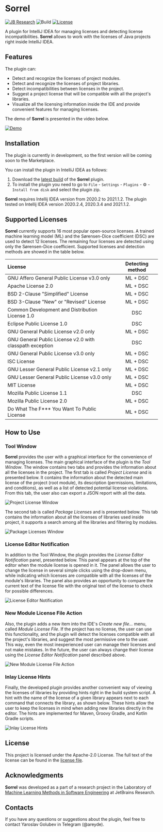 # Sorrel

[![JB Research](https://jb.gg/badges/research-flat-square.svg)](https://research.jetbrains.org/)
![Build](https://github.com/JetBrains-Research/sorrel/workflows/Build/badge.svg)
[![License](https://img.shields.io/badge/License-Apache%202.0-blue.svg)](https://github.com/JetBrains-Research/sorrel/blob/main/LICENSE)

<!-- Plugin description -->
A plugin for IntelliJ IDEA for managing licenses and detecting license incompatibilities. **Sorrel** allows to work with the
licenses of Java projects right inside IntelliJ IDEA.

## Features

The plugin can:

- Detect and recognize the licenses of project modules.
- Detect and recognize the licenses of project libraries.
- Detect incompatibilities between licenses in the project.
- Suggest a project license that will be compatible with all the project's libraries.
- Visualize all the licensing information inside the IDE and provide convenient features for managing licenses.

<!-- Plugin description end -->

The demo of **Sorrel** is presented in the video below.

[![Demo](http://img.youtube.com/vi/doUeAwPjcPE/0.jpg)](http://www.youtube.com/watch?v=doUeAwPjcPE)

## Installation

The plugin is currently in development, so the first version will be coming soon to the Marketplace.

You can install the plugin in IntelliJ IDEA as follows:

1. Download
   the [latest build](https://github.com/JetBrains-Research/sorrel/releases/download/v1.0-eap/Sorrel-1.0-eap.zip) of the
   **Sorrel** plugin.
2. To install the plugin you need to go to `File` - `Settings` - `Plugins` - ⚙️ - `Install from disk` and select the
   plugin zip.

**Sorrel** requires Intellij IDEA version from 2020.2 to 2021.1.2. The plugin tested on Intellij IDEA version 2020.2.4,
2020.3.4 and 2021.1.2.

## Supported Licenses

**Sorrel** currently supports 16 most popular open-source licenses. A trained machine learning model (ML) and the
Sørensen-Dice coefficient (DSC)
are used to detect 12 licenses. The remaining four licenses are detected using only the Sørensen-Dice coefficient.
Supported licenses and detection methods are showed in the table below.

| License                                                  | Detecting method |
| :------------------------------------------------------- | :--------------: |
| GNU Affero General Public License v3.0 only              | ML + DSC         |
| Apache License 2.0                                       | ML + DSC         |
| BSD 2-Clause "Simplified" License                        | ML + DSC         |
| BSD 3-Clause "New" or "Revised" License                  | ML + DSC         |
| Common Development and Distribution License 1.0          | DSC              |
| Eclipse Public License 1.0                               | DSC              |
| GNU General Public License v2.0 only                     | ML + DSC         |
| GNU General Public License v2.0 with classpath exception | DSC              |
| GNU General Public License v3.0 only                     | ML + DSC         |
| ISC License                                              | ML + DSC         |
| GNU Lesser General Public License v2.1 only              | ML + DSC         |
| GNU Lesser General Public License v3.0 only              | ML + DSC         |
| MIT License                                              | ML + DSC         |
| Mozilla Public License 1.1                               | DSC              |
| Mozilla Public License 2.0                               | ML + DSC         |
| Do What The F*** You Want To Public License              | ML + DSC         |

## How to Use

### Tool Window

**Sorrel** provides the user with a graphical interface for the convenience of managing licenses. The main graphical
interface of the plugin is the *Tool Window*. The window contains two tabs and provides the information about all the
licenses in the project. The first tab is called *Project License* and is presented below. It contains the information
about the detected main license of the project (root module), its description (permissions, limitations, and conditions), 
as well as a list of detected potential license violations. From this tab, the user also can export a JSON report with
all the data.

![Project License Window](https://github.com/JetBrains-Research/sorrel/raw/main/docs/pictures/ProjectLicenseWindow.png)

The second tab is called *Package Licenses* and is presented below. This tab contains the information about all the
licenses of libraries used inside project, it supports a search among all the libraries and filtering by modules.

![Package Licenses Window](https://github.com/JetBrains-Research/sorrel/raw/main/docs/pictures/PackageLicensesWindow.png)

### License Editor Notification

In addition to the Tool Window, the plugin provides the *License Editor Notification* panel, presented below. This panel
appears at the top of the editor when the module license is opened in it. The panel allows the user to change the
license in several simple clicks using the drop-down menu, while indicating which licenses are compatible with all the
licenses of the module's libraries. The panel also provides an opportunity to compare the current text of the license
file with the original text of the license to check for possible differences.

![License Editor Notification](https://github.com/JetBrains-Research/sorrel/raw/main/docs/pictures/LicenseEditorNotification.png)

### New Module License File Action

Also, the plugin adds a new item into the IDE's *Create new file...* menu, called *Module License File*. If the project
has no license, the user can use this functionality, and the plugin will detect the licenses compatible with all the
project's libraries, and suggest the most permissive one to the user. This way, even the most inexperienced user can
manage their licenses and not make mistakes. In the future, the user can always change their license using the *License
Editor Notification* panel described above.

![New Module License File Action](https://github.com/JetBrains-Research/sorrel/raw/main/docs/pictures/NewModuleLicenseFileAction.png)

### Inlay License Hints

Finally, the developed plugin provides another convenient way of viewing the licenses of libraries by providing hints
right in the build system script. A hint with the name of the license of a given library appears next to each command
that connects the library, as shown below. These hints allow the user to keep the licenses in mind when adding new
libraries directly in the editor. The hints are implemented for Maven, Groovy Gradle, and Kotlin Gradle scripts.

![Inlay License Hints](https://github.com/JetBrains-Research/sorrel/raw/main/docs/gif/InlayLicenseHints.gif)

## License

This project is licensed under the Apache-2.0 License. The full text of the license can be found in
the [license file](https://github.com/JetBrains-Research/sorrel/blob/main/LICENSE).

## Acknowledgments

**Sorrel** was developed as a part of a research project in the Laboratory of [Machine Learning Methods in Software Engineering](https://research.jetbrains.org/groups/ml_methods/) at JetBrains Research.

## Contacts

If you have any questions or suggestions about the plugin, feel free to contact Yaroslav Golubev in Telegram (@areyde).

